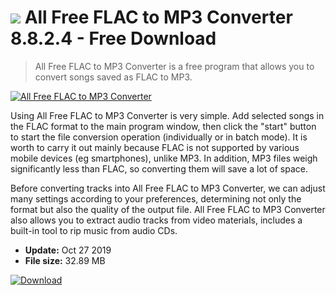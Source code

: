 # ![](https://cdn.softexe.net/static/icon/1/all-free-flac-to-mp3-converter-10111.png) All Free FLAC to MP3 Converter 8.8.2.4 - Free Download

> All Free FLAC to MP3 Converter is a free program that allows you to convert songs saved as FLAC to MP3.

[![All Free FLAC to MP3 Converter](https://gallery.dpcdn.pl/imgc/Tools/83097/g_-_420x350_1.5_-_xeeaf69c3-12e6-40df-b25d-64320d104b36.jpg)](https://softexe.net/win/multimedia/audio-utilities/all-free-flac-to-mp3-converter:pRppp.html)

Using All Free FLAC to MP3 Converter is very simple. Add selected songs in the FLAC format to the main program window, then click the "start" button to start the file conversion operation (individually or in batch mode). It is worth to carry it out mainly because FLAC is not supported by various mobile devices (eg smartphones), unlike MP3. In addition, MP3 files weigh significantly less than FLAC, so converting them will save a lot of space.
 
 Before converting tracks into All Free FLAC to MP3 Converter, we can adjust many settings according to your preferences, determining not only the format but also the quality of the output file. All Free FLAC to MP3 Converter also allows you to extract audio tracks from video materials, includes a built-in tool to rip music from audio CDs.


- **Update:** Oct 27 2019
- **File size:** 32.89 MB

[![Download](https://cdn.softexe.net/static/img/download.png)](https://softexe.net/win/multimedia/audio-utilities/all-free-flac-to-mp3-converter:pRppp.html)

